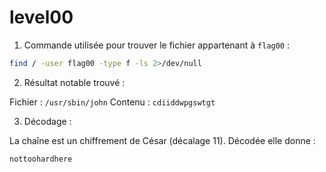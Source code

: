 # level00

1) Commande utilisée pour trouver le fichier appartenant à `flag00` :

```bash
find / -user flag00 -type f -ls 2>/dev/null
```

2) Résultat notable trouvé :

Fichier : `/usr/sbin/john`
Contenu : `cdiiddwpgswtgt`

3) Décodage :

La chaîne est un chiffrement de César (décalage 11). Décodée elle donne :

```
nottoohardhere
```
